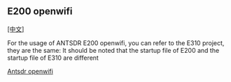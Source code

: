 ## E200 openwifi

[[中文]](../../../cn/device_and_usage_manual/ANTSDR_E_Series_Module/ANTSDR_E200_Reference_Manual/AntsdrE200_openwifi_cn.html)

For the usage of ANTSDR E200 openwifi, you can refer to the E310 project, they are the same: It should be noted that the startup file of E200 and the startup file of E310 are different

[Antsdr openwifi](../ANTSDR_E310_Reference_Manual/AntsdrE310_openwifi.md)